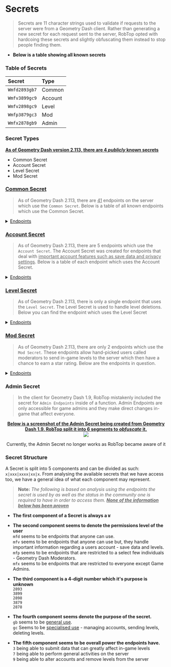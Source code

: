 # Secrets

> Secrets are 11 character strings used to validate if requests to the server were from a Geometry Dash client. Rather than generating a new secret for each request sent to the server, RobTop opted with hardcoing these secrets and slightly obfuscating them instead to stop people finding them. 

- <b>Below is a table showing all known secrets</b>

### Table of Secrets

|     Secret    |  Type   |
|:--------------|:--------|
| `Wmfd2893gb7` | Common  |
| `Wmfv3899gc9` | Account |
| `Wmfv2898gc9` | Level   |
| `Wmfp3879gc3` | Mod     |
| `Wmfx2878gb9` | Admin   |

### Secret Types
<u>**As of Geometry Dash version 2.113, there are 4 *publicly* known secrets**</u>

- Common Secret
- Account Secret
- Level Secret
- Mod Secret

**<h3><u>Common Secret</u></h3>**  
> As of Geometry Dash 2.113, there are <u>41</u> endpoints on the server which use the `Common Secret`. Below is a table of all known endpoints which use the Common Secret.

<details close>
<summary><u>Endpoints</u></summary>

<table>
    <tr><th><center>Endpoint</center></th></tr>
   <tr><td><a href="/#/endpoints/getAccountURL">http://www.boomlings.com/database/getAccountURL.php</a></td></tr>
    <tr><td><a href="/#/endpoints/acceptGJFriendRequest20">http://www.boomlings.com/database/acceptGJFriendRequest20.php</a></td></tr>  
    <tr><td><a href="/#/endpoints/blockGJUser20">http://www.boomlings.com/database/blockGJUser20.php</a></td></tr>
    <tr><td><a href="/#/endpoints/deleteGJAccComment20">http://www.boomlings.com/database/deleteGJAccComment20.php</a></td></tr>        
    <tr><td><a href="/#/endpoints/deleteGJComment20">http://www.boomlings.com/database/deleteGJComment20.php</a></td></tr>
    <tr><td><a href="/#/endpoints/deleteGJFriendRequests20">http://www.boomlings.com/database/deleteGJFriendRequests20.php</a></td></tr>
    <tr><td><a href="/#/endpoints/deleteGJMessages20">http://www.boomlings.com/database/deleteGJMessages20.php</a></td></tr>
    <tr><td><a href="/#/endpoints/downloadGJLevel22">http://www.boomlings.com/database/downloadGJLevel22.php</a></td></tr>
    <tr><td><a href="/#/endpoints/downloadGJMessage20">http://www.boomlings.com/database/downloadGJMessage20.php</a></td></tr>
    <tr><td><a href="/#/endpoints/getGJAccountComments20">http://www.boomlings.com/database/getGJAccountComments20.php</a></td></tr>    
    <tr><td><a href="/#/endpoints/getGJChallenges">http://www.boomlings.com/database/getGJChallenges.php</a></td></tr>
    <tr><td><a href="/#/endpoints/getGJCommentHistory">http://www.boomlings.com/database/getGJCommentHistory.php</a></td></tr>
    <tr><td><a href="/#/endpoints/getGJComments21">http://www.boomlings.com/database/getGJComments21.php</a></td></tr>
    <tr><td><a href="/#/endpoints/getGJDailyLevel">http://www.boomlings.com/database/getGJDailyLevel.php</a></td></tr>
    <tr><td><a href="/#/endpoints/getGJFriendRequests20">http://www.boomlings.com/database/getGJFriendRequests20.php</a></td></tr>      
    <tr><td><a href="/#/endpoints/getGJGauntlets21">http://www.boomlings.com/database/getGJGauntlets21.php</a></td></tr>
    <tr><td><a href="/#/endpoints/getGJLevelScores211">http://www.boomlings.com/database/getGJLevelScores211.php</a></td></tr>
    <tr><td><a href="/#/endpoints/getGJLevels21">http://www.boomlings.com/database/getGJLevels21.php</a></td></tr>
    <tr><td><a href="/#/endpoints/getGJMapPacks21">http://www.boomlings.com/database/getGJMapPacks21.php</a></td></tr>
    <tr><td><a href="/#/endpoints/getGJMessages20">http://www.boomlings.com/database/getGJMessages20.php</a></td></tr>
    <tr><td><a href="/#/endpoints/getGJRewards">http://www.boomlings.com/database/getGJRewards.php</a></td></tr>
    <tr><td><a href="/#/endpoints/getGJScores20">http://www.boomlings.com/database/getGJScores20.php</a></td></tr>
    <tr><td><a href="/#/endpoints/getGJSongInfo">http://www.boomlings.com/database/getGJSongInfo.php</a></td></tr>
    <tr><td><a href="/#/endpoints/getGJTopArtists">http://www.boomlings.com/database/getGJTopArtists.php</a></td></tr>
    <tr><td><a href="/#/endpoints/getGJUserList20">http://www.boomlings.com/database/getGJUserList20.php</a></td></tr>
    <tr><td><a href="/#/endpoints/getGJUsers20">http://www.boomlings.com/database/getGJUsers20.php</a></td></tr>
    <tr><td><a href="/#/endpoints/getSaveData">http://www.boomlings.com/database/getSaveData.php</a></td></tr>
    <tr><td><a href="/#/endpoints/likeGJItem211">http://www.boomlings.com/database/likeGJItem211.php</a></td></tr>
    <tr><td><a href="/#/endpoints/rateGJStars211">http://www.boomlings.com/database/rateGJStars211.php</a></td></tr>
    <tr><td><a href="/#/endpoints/readGJFriendRequest20">http://www.boomlings.com/database/readGJFriendRequest20.php</a></td></tr>
    <tr><td><a href="/#/endpoints/removeGJFriend20">http://www.boomlings.com/database/removeGJFriend20.php</a></td></tr>
    <tr><td><a href="/#/endpoints/reportGJLevel">http://www.boomlings.com/database/reportGJLevel.php</a></td></tr>
    <tr><td><a href="/#/endpoints/requestUserAccess">http://www.boomlings.com/database/requestUserAccess.php</a></td></tr>
    <tr><td><a href="/#/endpoints/restoreGJItems">http://www.boomlings.com/database/restoreGJItems.php</a></td></tr>
    <tr><td><a href="/#/endpoints/unblockGJUser20">http://www.boomlings.com/database/unblockGJUser20.php</a></td></tr>
    <tr><td><a href="/#/endpoints/updateGJDesc20">http://www.boomlings.com/database/updateGJDesc20.php</a></td></tr>
    <tr><td><a href="/#/endpoints/updateGJUserScore22">http://www.boomlings.com/database/updateGJUserScore22.php</a></td></tr>
    <tr><td><a href="/#/endpoints/uploadFriendRequest20">http://www.boomlings.com/database/uploadFriendRequest20.php</a></td></tr>
    <tr><td><a href="/#/endpoints/uploadGJAccComment20">http://www.boomlings.com/database/uploadGJAccComment20.php</a></td></tr>
    <tr><td><a href="/#/endpoints/uploadGJComment21">http://www.boomlings.com/database/uploadGJComment21.php</a></td></tr>
    <tr><td><a href="/#/endpoints/uploadGJLevel21">http://www.boomlings.com/database/uploadGJLevel21.php</a></td></tr>
    <tr><td><a href="/#/endpoints/uploadGJMessage20">http://www.boomlings.com/database/uploadGJMessage20.php</a></td></tr>
</table>

</details>  

**<h3><u>Account Secret</u></h3>**  
> As of Geometry Dash 2.113, there are 5 endpoints which use the `Account Secret`. The Account Secret was created for endpoints that deal with <u>important account features such as save data and privacy settings</u>. Below is a table of each endpoint which uses the Account Secret.

<details close>
<summary><u>Endpoints</u></summary>

<table>
    <tr><th><center>Endpoint</center></th></tr>
    <tr><td><a href="/#/endpoints/registerGJAccount">http://www.boomlings.com/database/accounts/registerGJAccount.php</a></td></tr>     
    <tr><td><a href="/#/endpoints/loginGJAccount">http://www.boomlings.com/database/accounts/loginGJAccount.php</a></td></tr>
    <tr><td><a href="/#/endpoints/syncGJAccountNew">http://geometrydash.com/database/accounts/syncGJAccountNew.php</a></td></tr>        
    <tr><td><a href="/#/endpoints/backupGJAccountNew">http://geometrydash.com/database/accounts/backupGJAccountNew.php</a></td></tr>    
    <tr><td><a href="/#/endpoints/updateGJAccSettings20">http://www.boomlings.com/database/updateGJAccSettings20.php</a></td></tr>    
</table>

</details>

**<h3><u>Level Secret</u></h3>**  
> As of Geometry Dash 2.113, there is only a single endpoint that uses the `Level Secret`. The Level Secret is used to handle level deletions. Below you can find the endpoint which uses the Level Secret

<details close>
<summary><u>Endpoints</u></summary>

<table>
    <tr><th><center>Endpoint</center></th></tr>
    <tr><td><a href="/#/endpoints/deleteGJLevelUser20">http://www.boomlings.com/database/deleteGJLevelUser20.php</a></td></tr>
    </table>
</details>

**<h3><u>Mod Secret</u></h3>**  
> As of Geometry Dash 2.113, there are only 2 endpoints which use the `Mod Secret`. These endpoints allow hand-picked users called moderators to send in-game levels to the server which then have a chance to earn a star rating. Below are the endpoints in question.

<details close>
<summary><u>Endpoints</u></summary>

<table>
    <tr><th><center>Endpoint</center></th></tr>
    <tr><td><a href="/#/endpoints/rateGJDemon21">http://www.boomlings.com/database/rateGJDemon21.php</a></td></tr>
    <tr><td><a href="/#/endpoints/suggestGJStars20">http://www.boomlings.com/database/suggestGJStars20.php</a></td></tr>
    </table>
</details>


### Admin Secret

> In the client for Geometry Dash 1.9, RobTop mistakenly included the secret for `Admin Endpoints` inside of a function. Admin Endpoints are only accessible for game admins and they make direct changes in-game that affect everyone.
  
<link rel="stylesheet" href="imageStyles.css">

<center>
<b><u>Below is a screenshot of the Admin Secret being created from Geometry Dash 1.9. RobTop split it into 6 segments to <i>obfuscate</i> it.</u></b><br>
<img src="/assets/screenshots/admin_secret.png" class="admin">

Currently, the Admin Secret no longer works as RobTop became aware of it
</center>

<!-- todo: clean-up + explain reasoning clearer-->

### Secret Structure

A Secret is split into 5 components and can be divided as such: `x|xxx|xxxx|xx|x`. From analysing the available secrets that we have access too, we have a general idea of what each component may represent.

> **Note:** <i>The following is based on analysis using the endpoints the secret is used by as well as the status in the community one is required to have in order to access them. <b><u>None of the information below has been proven</u></b></i>

- **The first component of a Secret is always a `W`**

- **The second component seems to denote the permissions level of the user**  
    `mfd` seems to be endpoints that anyone can use.  
    `mfv` seems to be endpoints that anyone can use but, they handle important information regarding a users account - save data and levels.  
    `mfp` seems to be endpoints that are restricted to a select few individuals - Geometry Dash Moderators.  
    `mfx` seems to be endpoints that are restricted to everyone except Game Admins.  

- **The third component is a 4-digit number which it's purpose is unknown**  
    `2893`  
    `3899`  
    `2898`  
    `3879`  
    `2878`


- **The fourth component seems denote the purpose of the secret.**  
    `gb` seems to be <u>general use</u>.  
    `gc` Seems to be <u>specialised use</u> - managing accounts, sending levels, deleting levels.

- **The fifth component seems to be overall power the endpoints have.**  
    `3` being able to submit data that can greatly affect in-game levels  
    `7` being able to perform general activities on the server  
    `9` being able to alter accounts and remove levels from the server